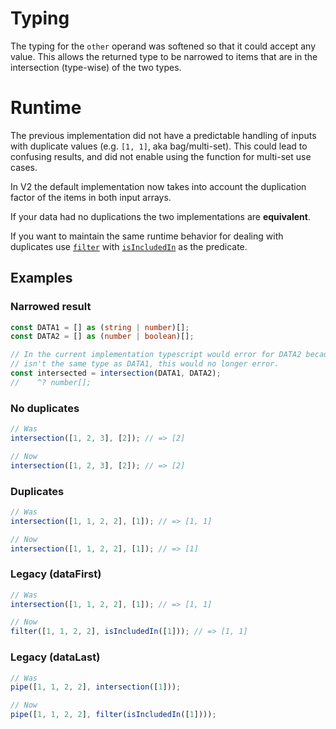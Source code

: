# Typing

The typing for the `other` operand was softened so that it could accept any
value. This allows the returned type to be narrowed to items that are in the
intersection (type-wise) of the two types.

# Runtime

The previous implementation did not have a predictable handling of inputs with
duplicate values (e.g. `[1, 1]`, aka bag/multi-set). This could lead to
confusing results, and did not enable using the function for multi-set use
cases.

In V2 the default implementation now takes into account the duplication factor
of the items in both input arrays.

If your data had no duplications the two implementations are **equivalent**.

If you want to maintain the same runtime behavior for dealing with duplicates
use [`filter`](/docs/#filter) with [`isIncludedIn`](/docs/#isIncludedIn) as the
predicate.

## Examples

### Narrowed result

```ts
const DATA1 = [] as (string | number)[];
const DATA2 = [] as (number | boolean)[];

// In the current implementation typescript would error for DATA2 because it
// isn't the same type as DATA1, this would no longer error.
const intersected = intersection(DATA1, DATA2);
//    ^? number[];
```

### No duplicates

```ts
// Was
intersection([1, 2, 3], [2]); // => [2]

// Now
intersection([1, 2, 3], [2]); // => [2]
```

### Duplicates

```ts
// Was
intersection([1, 1, 2, 2], [1]); // => [1, 1]

// Now
intersection([1, 1, 2, 2], [1]); // => [1]
```

### Legacy (dataFirst)

```ts
// Was
intersection([1, 1, 2, 2], [1]); // => [1, 1]

// Now
filter([1, 1, 2, 2], isIncludedIn([1])); // => [1, 1]
```

### Legacy (dataLast)

```ts
// Was
pipe([1, 1, 2, 2], intersection([1]));

// Now
pipe([1, 1, 2, 2], filter(isIncludedIn([1])));
```
